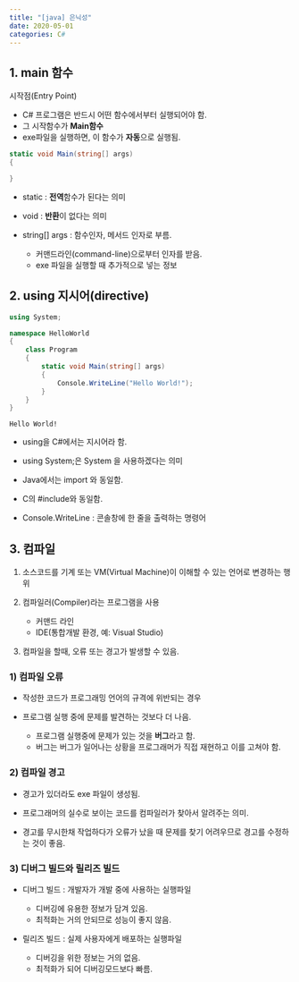 ```yaml
---
title: "[java] 은닉성"
date: 2020-05-01
categories: C#
---
```


## 1. main 함수

시작점(Entry Point)
    
- C# 프로그램은 반드시 어떤 함수에서부터 실행되어야 함.
- 그 시작함수가 **Main함수**
- exe파일을 실행하면, 이 함수가 **자동**으로 실행됨.

```C#
static void Main(string[] args)
{

}
```

- static : **전역**함수가 된다는 의미

- void : **반환**이 없다는 의미

- string[] args : 함수인자, 메서드 인자로 부름.
    - 커맨드라인(command-line)으로부터 인자를 받음.
    - exe 파일을 실행할 때 추가적으로 넣는 정보


## 2. using 지시어(directive)

```C#
using System;

namespace HelloWorld
{
    class Program
    {
        static void Main(string[] args)
        {
            Console.WriteLine("Hello World!");
        }
    }
}
```

```
Hello World!
```

- using을 C#에서는 지시어라 함.

- using System;은 System 을 사용하겠다는 의미

- Java에서는 import 와 동일함.

- C의 #include와 동일함.

- Console.WriteLine : 콘솔창에 한 줄을 출력하는 명령어


## 3. 컴파일

1. 소스코드를 기계 또는 VM(Virtual Machine)이 이해할 수 있는 언어로 변경하는 행위

2. 컴파일러(Compiler)라는 프로그램을 사용
    - 커맨드 라인
    - IDE(통합개발 환경, 예: Visual Studio)

3. 컴파일을 할때, 오류 또는 경고가 발생할 수 있음.

### 1) 컴파일 오류

- 작성한 코드가 프로그래밍 언어의 규격에 위반되는 경우

- 프로그램 실행 중에 문제를 발견하는 것보다 더 나음.

    - 프로그램 실행중에 문제가 있는 것을 **버그**라고 함.
    - 버그는 버그가 일어나는 상황을 프로그래머가 직접 재현하고 이를 고쳐야 함.

### 2) 컴파일 경고

- 경고가 있더라도 exe 파일이 생성됨.

- 프로그래머의 실수로 보이는 코드를 컴파일러가 찾아서 알려주는 의미.

- 경고를 무시한채 작업하다가 오류가 났을 때 문제를 찾기 어려우므로 경고를 수정하는 것이 좋음.


### 3) 디버그 빌드와 릴리즈 빌드

- 디버그 빌드 : 개발자가 개발 중에 사용하는 실행파일

    - 디버깅에 유용한 정보가 담겨 있음.
    - 최적화는 거의 안되므로 성능이 좋지 않음.

- 릴리즈 빌드 : 실제 사용자에게 배포하는 실행파일

    - 디버깅을 위한 정보는 거의 없음.
    - 최적화가 되어 디버깅모드보다 빠름.